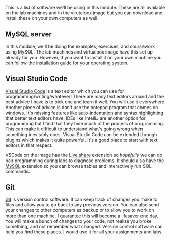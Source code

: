 
This is a list of software we'll be using in this module. These are all 
available on the lab machines and in the virutalbox image but you can download
and install these on your own computers as well.

## MySQL server

In this module, we'll be doing the examples, exercises, and coursework using
MySQL. The lab machines and virtualbox image have this set up already for you.
However, if you want to install it on your own machine you can follow the
[installation guide](https://dev.mysql.com/doc/refman/8.0/en/installing.html)
for your operating system.

## Visual Studio Code

[Visual Studio Code](https://code.visualstudio.com/) is a text editor which you
can use for programming/writing/whatever! There are many text editors around
and the best advice I have is to pick one and learn it well. You will use it
everywhere. Another piece of advice is don't use the notepad program that comes
on windows. It's missing features like auto-indentation and syntax highlighting
that better text editors have. IDEs like IntelliJ are another option for
programming but I find that they hide much of the process of programming. This
can make it difficult to understand what's going wrong when something
inevitably does. Visual Studio Code can be extended through plugins which makes
it quite powerful. It's a good place to start with text editors in that
respect.

VSCode on the image has the [Live
share](https://visualstudio.microsoft.com/services/live-share/) extension so
*hopefully* we can do pair programming during labs to diagnose problems. It
should also have the [MySQL](https://github.com/cweijan/vscode-mysql) extension
so you can browse tables and interactively run SQL commands.

## Git

[Git](https://git-scm.com/) is version control software. It can keep track of
changes you make to files and allow you to go back to any previous version. You
can also send your changes to other computers as backup or to allow you to work
on more than one machine. I guarantee this will become a lifesaver one day. You
will make a bunch of changes to your code, not realize you broke something, and
not remember what changed. Version control software can help you find these
places. I would use it for all your assignments and labs.

